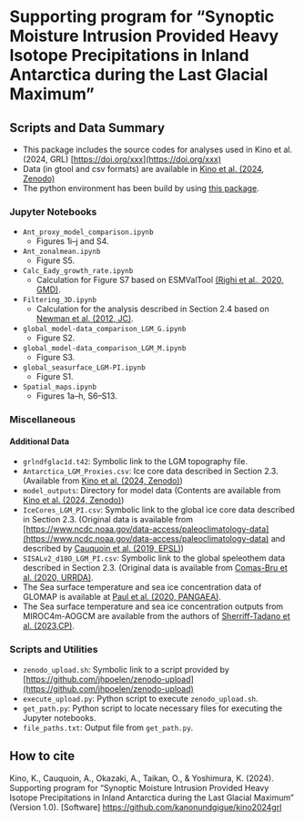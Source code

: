 # Supporting program for “Synoptic Moisture Intrusion Provided Heavy Isotope Precipitations in Inland Antarctica during the Last Glacial Maximum”

## Scripts and Data Summary
- This package includes the source codes for analyses used in Kino et al. (2024, GRL) [https://doi.org/xxx](https://doi.org/xxx)
- Data (in gtool and csv formats) are available in [Kino et al. (2024, Zenodo)](https://doi.org/10.5281/zenodo.10867605)
- The python environment has been build by using [this package](https://github.com/kanonundgigue/virtual_env.git).

### Jupyter Notebooks
- `Ant_proxy_model_comparison.ipynb`
    - Figures 1i–j and S4.
- `Ant_zonalmean.ipynb`
    - Figure S5.
- `Calc_Eady_growth_rate.ipynb`
    - Calculation for Figure S7 based on ESMValTool [(Righi et al., 2020, GMD)](https://gmd.copernicus.org/articles/13/1179/2020/). 
- `Filtering_3D.ipynb`
    - Calculation for the analysis described in Section 2.4 based on [Newman et al. (2012, JC)](https://journals.ametsoc.org/view/journals/clim/25/21/jcli-d-11-00665.1.xml).
- `global_model-data_comparison_LGM_G.ipynb`
    - Figure S2.
- `global_model-data_comparison_LGM_M.ipynb`
    - Figure S3.
- `global_seasurface_LGM-PI.ipynb`
    - Figure S1.
- `Spatial_maps.ipynb`
    - Figures 1a–h, S6–S13.

### Miscellaneous
#### Additional Data
- `grlndfglac1d.t42`: Symbolic link to the LGM topography file.
- `Antarctica_LGM_Proxies.csv`: Ice core data described in Section 2.3. (Available from [Kino et al. (2024, Zenodo)](https://zenodo.org/doi/10.5281/zenodo.7582875))
- `model_outputs`: Directory for model data (Contents are available from [Kino et al. (2024, Zenodo)](https://zenodo.org/doi/10.5281/zenodo.7582875))
- `IceCores_LGM_PI.csv`: Symbolic link to the global ice core data described in Section 2.3. (Original data is available from [https://www.ncdc.noaa.gov/data-access/paleoclimatology-data](https://www.ncdc.noaa.gov/data-access/paleoclimatology-data) and described by [Cauquoin et al. (2019, EPSL)](https://www.sciencedirect.com/science/article/pii/S0012821X19304236?via%3Dihub))
- `SISALv2_d18O_LGM_PI.csv`: Symbolic link to the global speleothem data described in Section 2.3. (Original data is available from [Comas-Bru et al. (2020, URRDA)](https://researchdata.reading.ac.uk/256/).
- The Sea surface temperature and sea ice concentration data of GLOMAP is available at [Paul et al. (2020, PANGAEA)](https://doi.pangaea.de/10.1594/PANGAEA.923262).
- The Sea surface temperature and sea ice concentration outputs from MIROC4m-AOGCM are available from the authors of [Sherriff-Tadano et al. (2023,CP)](https://journals.ametsoc.org/view/journals/clim/aop/JCLI-D-22-0221.1/JCLI-D-22-0221.1.xml).
  
### Scripts and Utilities
- `zenodo_upload.sh`: Symbolic link to a script provided by [https://github.com/jhpoelen/zenodo-upload](https://github.com/jhpoelen/zenodo-upload)
- `execute_upload.py`: Python script to execute `zenodo_upload.sh`.
- `get_path.py`: Python script to locate necessary files for executing the Jupyter notebooks.
- `file_paths.txt`: Output file from `get_path.py`.

## How to cite
Kino, K., Cauquoin, A., Okazaki, A., Taikan, O., & Yoshimura, K. (2024). Supporting program for “Synoptic Moisture Intrusion Provided Heavy Isotope Precipitations in Inland Antarctica during the Last Glacial Maximum” (Version 1.0). [Software] https://github.com/kanonundgigue/kino2024grl

